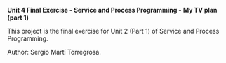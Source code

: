 **Unit 4 Final Exercise - Service and Process Programming -**
**My TV plan (part 1)**
<p>This project is the final exercise for Unit 2 (Part 1) of Service and Process Programming.</p>
<p>Author: Sergio Martí Torregrosa.</p>